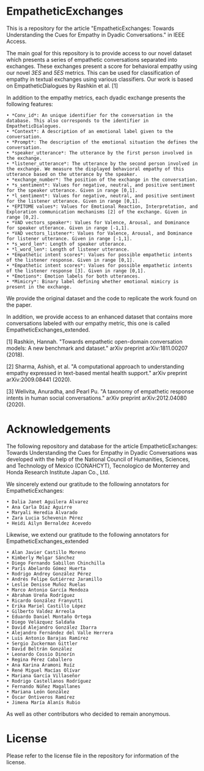 # EmpatheticExchanges

This is a repository for the article "EmpatheticExchanges: Towards Understanding the Cues for Empathy in Dyadic Conversations." in IEEE Access.

The main goal for this repository is to provide access to our novel dataset which presents a series of empathetic conversations separated into exchanges. These exchanges present a score for behavioral empathy using our novel *3ES* and *5ES* metrics. This can be used for classification of empathy in textual exchanges using various classifiers. Our work is based on EmpatheticDialogues by Rashkin et al. [1]

In addition to the empathy metrics, each dyadic exchange presents the following features:

    • *Conv_id*: An unique identifier for the conversation in the database. This also corresponds to the identifier in EmpatheticDialogues.
    • *Context*: A description of an emotional label given to the conversation.
    • *Prompt*: The description of the emotional situation the defines the conversation.
    • *speaker_utterance*: The utterance by the first person involved in the exchange.
    • *listener_utterance*: The utterance by the second person involved in the exchange. We measure the displayed behavioral empathy of this utterance based on the utterance by the speaker.
    • *exchange_number*: The position of the exchange in the conversation.
    • *s_sentiment*: Values for negative, neutral, and positive sentiment for the speaker utterance. Given in range [0,1].
    • *l_sentiment*: Values for negative, neutral, and positive sentiment for the listener utterance. Given in range [0,1].
    • *EPITOME values*: Values for Emotional Reaction, Interpretation, and Exploration communication mechanisms [2] of the exchange. Given in range [0,2].
    • *VAD vectors_speaker*: Values for Valence, Arousal, and Dominance for speaker utterance. Given in range [-1,1].
    • *VAD vectors_listener*: Values for Valence, Arousal, and Dominance for listener utterance. Given in range [-1,1].
    • *s_word_len*: Length of speaker utterance.
    • *l_word_len*: Length of listener utterance.
    • *Empathetic intent scores*: Values for possible empathetic intents of the listener response. Given in range [0,1].
    • *Empathetic intent scores*: Values for possible empathetic intents of the listener response [3]. Given in range [0,1].
    • *Emotions*: Emotion labels for both utterances.
    • *Mimicry*: Binary label defining whether emotional mimicry is present in the exchange.


We provide the original dataset and the code to replicate the work found on the paper.

In addition, we provide access to an enhanced dataset that contains more conversations labeled with our empathy metric, this one is called EmpatheticExchanges_extended.

[1] Rashkin, Hannah. "Towards empathetic open-domain conversation models: A new benchmark and dataset." arXiv preprint arXiv:1811.00207 (2018).

[2] Sharma, Ashish, et al. "A computational approach to understanding empathy expressed in text-based mental health support." arXiv preprint arXiv:2009.08441 (2020).

[3] Welivita, Anuradha, and Pearl Pu. "A taxonomy of empathetic response intents in human social conversations." arXiv preprint arXiv:2012.04080 (2020).


# Acknowledgements

The following repository and database for the article EmpatheticExchanges: Towards Understanding the Cues for Empathy in Dyadic Conversations was developed with the help of the National Council of Humanities, Sciences, and Technology of Mexico (CONAHCYT),  Tecnologico de Monterrey and Honda Research Institute Japan Co., Ltd.

 We sincerely extend our gratitude to the following annotators for EmpatheticExchanges:

    • Dalia Janet Aguilera Álvarez
    • Ana Carla Díaz Aguirre
    • Maryali Heredia Alvarado
    • Zara Lucia Schevenin Pérez
    • Heidi Ailyn Bernaldez Acevedo

Likewise, we extend our gratitude to the following annotators for EmpatheticExchanges_extended

    • Alan Javier Castillo Moreno
    • Kimberly Melgar Sánchez
    • Diego Fernando Sabillon Chinchilla
    • París Abelardo Gómez Huerta
    • Rodrigo Andrey González Pérez
    • Andrés Felipe Gutiérrez Jaramillo
    • Leslie Denisse Muñoz Ruelas
    • Marco Antonio García Mendoza
    • Abraham Ureña Rodríguez
    • Ricardo González Franyutti
    • Erika Mariel Castillo López
    • Gilberto Valdez Arreola
    • Eduardo Daniel Montaño Ortega
    • Diego Velázquez Saldaña
    • David Alejandro González Ibarra
    • Alejandro Fernández del Valle Herrera
    • Luis Antonio Barajas Ramírez
    • Sergio Zuckerman Gittler
    • David Beltrán González
    • Leonardo Cossio Dinorín
    • Regina Pérez Caballero
    • Ana Karina Aramoni Ruíz
    • René Miguel Macías Olívar
    • Mariana García Villaseñor
    • Rodrigo Castellanos Rodríguez
    • Fernando Núñez Magallanes
    • Mariana León González
    • Óscar Ontiveros Ramírez
    • Jimena María Alanís Rubio

As well as other contributors who decided to remain anonymous.

# License

Please refer to the license file in the repository for information of the license.
